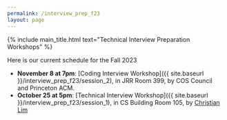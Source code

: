 ```yaml
---
permalink: /interview_prep_f23
layout: page
---
```


{% include main_title.html text="Technical Interview Preparation Workshops" %}

Here is our current schedule for the Fall 2023

 * **November 8 at 7pm**: [Coding Interview Workshop]({{ site.baseurl }}/interview_prep_f23/session_2), in JRR Room 399, by COS Council and Princeton ACM.
 * **October 25 at 5pm**: [Technical Interview Workshop]({{ site.baseurl }}/interview_prep_f23/session_1), in CS Building Room 105, by [Christian Lim](https://www.yongwhan.io/)